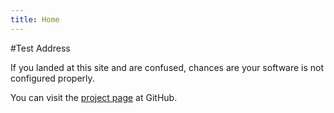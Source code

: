 ```yaml
---
title: Home
---
```


#Test Address

If you landed at this site and are confused, chances are your software is not configured properly.

You can visit the [project page]({{site.github.repository_url}}) at GitHub.
